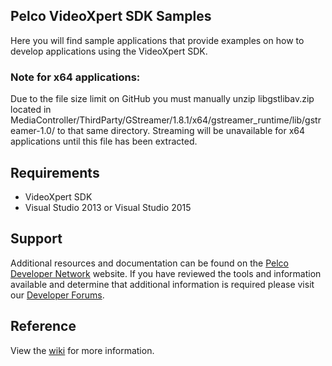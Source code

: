 ## Pelco VideoXpert SDK Samples

Here you will find sample applications that provide examples on how to develop applications using the VideoXpert SDK.

### Note for x64 applications:

Due to the file size limit on GitHub you must manually unzip libgstlibav.zip located in MediaController/ThirdParty/GStreamer/1.8.1/x64/gstreamer_runtime/lib/gstreamer-1.0/ to that same directory.  Streaming will be unavailable for x64 applications until this file has been extracted.

## Requirements

* VideoXpert SDK
* Visual Studio 2013 or Visual Studio 2015

## Support

Additional resources and documentation can be found on the [Pelco Developer Network](http://pdn.pelco.com) website.  If you have reviewed the tools and information available and determine that additional information is required please visit our [Developer Forums](http://pdn.pelco.com/forum).

## Reference

View the [wiki](https://github.com/pelcointegrations/VxSDK-Samples/wiki) for more information.

